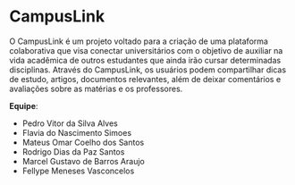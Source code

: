 ﻿# CampusLink

O CampusLink é um projeto voltado para a criação de uma plataforma colaborativa que visa conectar universitários com o objetivo de auxiliar na vida acadêmica de outros estudantes que ainda irão cursar determinadas disciplinas. Através do CampusLink, os usuários podem compartilhar dicas de estudo, artigos, documentos relevantes, além de deixar comentários e avaliações sobre as matérias e os professores.

**Equipe**:
- Pedro Vitor da Silva Alves
- Flavia do Nascimento Simoes
- Mateus Omar Coelho dos Santos
- Rodrigo Dias da Paz Santos
- Marcel Gustavo de Barros Araujo
- Fellype Meneses Vasconcelos
